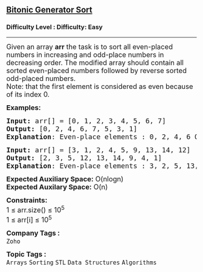 <h2><a href="https://www.geeksforgeeks.org/problems/bitonic-generator-sort3343/1">Bitonic Generator Sort</a></h2><h3>Difficulty Level : Difficulty: Easy</h3><hr><div class="problems_problem_content__Xm_eO"><p><span style="font-size: 18px;">Given an array <strong>arr</strong>&nbsp;the task is to sort all even-placed numbers in increasing and odd-place numbers in decreasing order. The modified array should contain all sorted even-placed numbers followed by reverse sorted odd-placed numbers.<br>Note: that the first element is considered as even because of its index 0.</span></p>
<p><span style="font-size: 18px;"><strong>Examples:</strong></span></p>
<pre><span style="font-size: 18px;"><strong>Input: </strong>arr[] = [0, 1, 2, 3, 4, 5, 6, 7]
<strong>Output:</strong> [0, 2, 4, 6, 7, 5, 3, 1]
<strong>Explanation</strong>: Even-place elements : 0, 2, 4, 6 Odd-place elements : 1, 3, 5, 7 Even-place elements in increasing order : 0, 2, 4, 6 Odd-Place elements in decreasing order : 7, 5, 3, 1</span></pre>
<pre><span style="font-size: 18px;"><strong>Input: </strong>arr[] = [3, 1, 2, 4, 5, 9, 13, 14, 12]
<strong>Output:</strong> [2, 3, 5, 12, 13, 14, 9, 4, 1]
<strong>Explanation</strong>: Even-place elements : 3, 2, 5, 13, 12 Odd-place elements : 1, 4, 9, 14 Even-place elements in increasing order : 2, 3, 5, 12, 13 Odd-Place elements in decreasing order : 14, 9, 4, 1</span></pre>
<p><span style="font-size: 18px;"><strong>Expected Auxiliary Space:</strong> O(nlogn)<br><strong>Expected Auxilary Space:</strong> O(n)</span></p>
<p><span style="font-size: 18px;"><strong>Constraints:</strong><br>1 ≤ arr.size() ≤ 10<sup>5<br></sup>1 ≤ arr[i] ≤ 10<sup>5</sup><sup><br></sup></span></p></div><p><span style=font-size:18px><strong>Company Tags : </strong><br><code>Zoho</code>&nbsp;<br><p><span style=font-size:18px><strong>Topic Tags : </strong><br><code>Arrays</code>&nbsp;<code>Sorting</code>&nbsp;<code>STL</code>&nbsp;<code>Data Structures</code>&nbsp;<code>Algorithms</code>&nbsp;